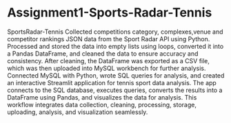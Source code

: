 # Assignment1-Sports-Radar-Tennis
SportsRadar-Tennis
Collected competitions category, complexes,venue and competitor rankings JSON data from the Sport Radar API using Python. Processed and stored the data into empty lists using loops, converted it into a Pandas DataFrame, and cleaned the data to ensure accuracy and consistency. After cleaning, the DataFrame was exported as a CSV file, which was then uploaded into MySQL workbench for further analysis. Connected MySQL with Python, wrote SQL queries for analysis, and created an interactive Streamlit application for tennis sport data analysis. The app connects to the SQL database, executes queries, converts the results into a DataFrame using Pandas, and visualizes the data for analysis. This workflow integrates data collection, cleaning, processing, storage, uploading, analysis, and visualization seamlessly.
